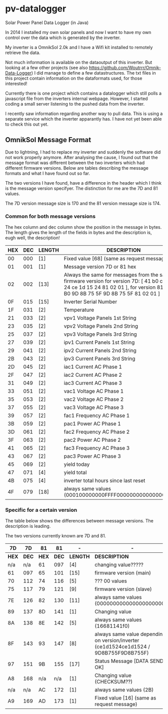 pv-datalogger
=============

Solar Power Panel Data Logger (in Java)


In 2014 I installed my own solar panels and now I want to have my own control over the data which is generated by the inverter.

My inverter is a OmnikSol 2.0k and I have a Wifi kit installed to remotely retrieve the data.

Not much information is available on the dataoutput of this inverter. But looking at a few other projects (see also https://github.com/Woutrrr/Omnik-Data-Logger) I did manage to define a few datastructures. The txt files in this project contain information on the dataformats used, for those interested!

Currently there is one project which contains a datalogger which still polls a javascript file from the inverters internal webpage. However, I started coding a small server listening to the pushed data from the inverter.

I recently saw information regarding another way to pull data. This is using a separate service which the inverter apparantly has. I have not yet been able to check this out yet.

## OmnikSol Message Format

Due to lightning, I had to replace my inverter and suddenly the software did not work properly anymore. After analysing the cause, I found out that the message format was different between the two inverters which had different firmware versions. Below are tables describing the message formats and what I have found out so far.

The two versions I have found, have a difference in the header which I think is the message version specifyer. The distinction for me are the 7D and 81 values.

The 7D version message size is 170 and the 81 version message size is 174.

### Common for both message versions

The hex column and dec column show the position in the message in bytes. The length gives the length of the fields in bytes and the description is, eugh well, the description!

| HEX | DEC | LENGTH | DESCRIPTION
| --- | --- | ------ | -------------------------------------------
| 00  | 000 | [1]    | Fixed value [68] (same as request message)	
| 01  | 001 | [1]    | Message version 7D or 81 hex
| 02  | 002 | [13]   | Always the same for messages from the same firmware version for version 7D: [ 41 b0 ce 1d 15 24 ce 1d 15 24 81 02 01 ], for version 81: [ 41 B0 9D 8B 75 5F 9D 8B 75 5F 81 02 01 ]
| 0F  | 015 | [15]   | Inverter Serial Number
| 1F  | 031 | [2]    | Temperature
| 21  | 033 | [2]    | vpv1	Voltage Panels 1st String
| 23  | 035 | [2]    | vpv2	Voltage Panels 2nd String
| 25  | 037 | [2]    | vpv3	Voltage Panels 3rd String
| 27  | 039 | [2]    | ipv1	Current Panels 1st String
| 29  | 041 | [2]    | ipv2	Current Panels 2nd String
| 2B  | 043 | [2]    | ipv3	Current Panels 3rd String
| 2D  | 045 | [2]    | iac1	Current AC Phase 1
| 2F  | 047 | [2]    | iac2	Current AC Phase 2
| 31  | 049 | [2]    | iac3	Current AC Phase 3
| 33  | 051 | [2]    | vac1	Voltage AC Phase 1
| 35  | 053 | [2]    | vac2	Voltage AC Phase 2
| 37  | 055 | [2]    | vac3	Voltage AC Phase 3
| 39  | 057 | [2]    | fac1	Frequency AC Phase 1
| 3B  | 059 | [2]    | pac1	Power AC Phase 1
| 3D  | 061 | [2]    | fac2	Frequency AC Phase 2
| 3F  | 063 | [2]    | pac2	Power AC Phase 2
| 41  | 065 | [2]    | fac3	Frequency AC Phase 3
| 43  | 067 | [2]    | pac3	Power AC Phase 3
| 45  | 069 | [2]    | yield today
| 47  | 071 | [4]    | yield total
| 4B  | 075 | [4]    | inverter total hours since last reset
| 4F  | 079 | [18]   | always same values (000100000000FFFF00000000000000000000)

### Specific for a certain version

The table below shows the differences between message versions. The description is leading.

The two versions currently known are 7D and 81. 

| 7D      | 7D      | 81      |81       |   -        | -
| ------- | ------- | ------- | ------- | ---------- | ---------------------------------------------
| **HEX** | **DEC** | **HEX** | **DEC** | **LENGTH** | **DESCRIPTION**
| n/a     | n/a     | 61      | 097     | [4]        | changing value?????
| 61      | 097     | 65      | 101     | [15]       | firmware version (main)
| 70      | 112     | 74      | 116     | [5]        | ??? 00 values
| 75      | 117     | 79      | 121     | [9]        | firmware version (slave)
| 7E      | 126     | 82      | 130     | [11]       | always same values (0000000000000000000000)
| 89      | 137     | 8D      | 141     | [1]        | Changing value
| 8A      | 138     | 8E      | 142     | [5]        | always same values (16681141f0)
| 8F      | 143     | 93      | 147     | [8]        | always same value depending on version/inverter (ce1d1524ce1d1524 / 9D8B755F9D8B755F)
| 97      | 151     | 9B      | 155     | [17]       | Status Message [DATA SEND IS OK]
| A8      | 168     | n/a     | n/a     | [1]        | Changing value (CHECKSUM??)
| n/a     | n/a     | AC      | 172     | [1]        | always same values (2B)
| A9      | 169     | AD      | 173     | [1]        | Fixed value [16] (same as request message)
